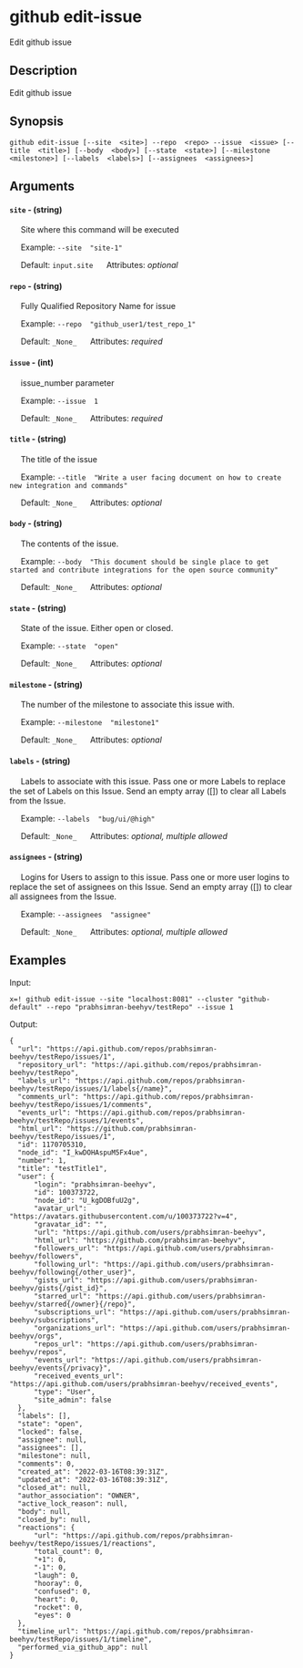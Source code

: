 # github edit-issue

Edit github issue

## Description

Edit github issue

## Synopsis

`github edit-issue [--site  <site>] --repo  <repo> --issue  <issue> [--title  <title>] [--body  <body>] [--state  <state>] [--milestone  <milestone>] [--labels  <labels>] [--assignees  <assignees>]`

## Arguments


#### `site` - (string)

&nbsp;&nbsp;&nbsp;&nbsp; Site where this command will be executed  

&nbsp;&nbsp;&nbsp;&nbsp; Example:  `--site  "site-1"`

&nbsp;&nbsp;&nbsp;&nbsp; Default: `input.site`
&nbsp;&nbsp;&nbsp;&nbsp; Attributes: _optional_  


#### `repo` - (string)

&nbsp;&nbsp;&nbsp;&nbsp; Fully Qualified Repository Name for issue  

&nbsp;&nbsp;&nbsp;&nbsp; Example:  `--repo  "github_user1/test_repo_1"`

&nbsp;&nbsp;&nbsp;&nbsp; Default: `_None_`
&nbsp;&nbsp;&nbsp;&nbsp; Attributes: _required_  


#### `issue` - (int)

&nbsp;&nbsp;&nbsp;&nbsp; issue_number parameter  

&nbsp;&nbsp;&nbsp;&nbsp; Example:  `--issue  1`

&nbsp;&nbsp;&nbsp;&nbsp; Default: `_None_`
&nbsp;&nbsp;&nbsp;&nbsp; Attributes: _required_  


#### `title` - (string)

&nbsp;&nbsp;&nbsp;&nbsp; The title of the issue  

&nbsp;&nbsp;&nbsp;&nbsp; Example:  `--title  "Write a user facing document on how to create new integration and commands"`

&nbsp;&nbsp;&nbsp;&nbsp; Default: `_None_`
&nbsp;&nbsp;&nbsp;&nbsp; Attributes: _optional_  


#### `body` - (string)

&nbsp;&nbsp;&nbsp;&nbsp; The contents of the issue.  

&nbsp;&nbsp;&nbsp;&nbsp; Example:  `--body  "This document should be single place to get started and contribute integrations for the open source community"`

&nbsp;&nbsp;&nbsp;&nbsp; Default: `_None_`
&nbsp;&nbsp;&nbsp;&nbsp; Attributes: _optional_  


#### `state` - (string)

&nbsp;&nbsp;&nbsp;&nbsp; State of the issue. Either open or closed.  

&nbsp;&nbsp;&nbsp;&nbsp; Example:  `--state  "open"`

&nbsp;&nbsp;&nbsp;&nbsp; Default: `_None_`
&nbsp;&nbsp;&nbsp;&nbsp; Attributes: _optional_  


#### `milestone` - (string)

&nbsp;&nbsp;&nbsp;&nbsp; The number of the milestone to associate this issue with.  

&nbsp;&nbsp;&nbsp;&nbsp; Example:  `--milestone  "milestone1"`

&nbsp;&nbsp;&nbsp;&nbsp; Default: `_None_`
&nbsp;&nbsp;&nbsp;&nbsp; Attributes: _optional_  


#### `labels` - (string)

&nbsp;&nbsp;&nbsp;&nbsp; Labels to associate with this issue.  Pass one or more Labels to replace the set of Labels on this Issue.  Send an empty array ([]) to clear all Labels from the Issue.
  

&nbsp;&nbsp;&nbsp;&nbsp; Example:  `--labels  "bug/ui/@high"`

&nbsp;&nbsp;&nbsp;&nbsp; Default: `_None_`
&nbsp;&nbsp;&nbsp;&nbsp; Attributes: _optional, multiple allowed_  


#### `assignees` - (string)

&nbsp;&nbsp;&nbsp;&nbsp; Logins for Users to assign to this issue.  Pass one or more user logins to replace the set of assignees on this Issue.  Send an empty array ([]) to clear all assignees from the Issue.
  

&nbsp;&nbsp;&nbsp;&nbsp; Example:  `--assignees  "assignee"`

&nbsp;&nbsp;&nbsp;&nbsp; Default: `_None_`
&nbsp;&nbsp;&nbsp;&nbsp; Attributes: _optional, multiple allowed_  



## Examples

Input: 
```
x=! github edit-issue --site "localhost:8081" --cluster "github-default" --repo "prabhsimran-beehyv/testRepo" --issue 1
```
Output: 
```
{
  "url": "https://api.github.com/repos/prabhsimran-beehyv/testRepo/issues/1",
  "repository_url": "https://api.github.com/repos/prabhsimran-beehyv/testRepo",
  "labels_url": "https://api.github.com/repos/prabhsimran-beehyv/testRepo/issues/1/labels{/name}",
  "comments_url": "https://api.github.com/repos/prabhsimran-beehyv/testRepo/issues/1/comments",
  "events_url": "https://api.github.com/repos/prabhsimran-beehyv/testRepo/issues/1/events",
  "html_url": "https://github.com/prabhsimran-beehyv/testRepo/issues/1",
  "id": 1170705310,
  "node_id": "I_kwDOHAspuM5Fx4ue",
  "number": 1,
  "title": "testTitle1",
  "user": {
      "login": "prabhsimran-beehyv",
      "id": 100373722,
      "node_id": "U_kgDOBfuU2g",
      "avatar_url": "https://avatars.githubusercontent.com/u/100373722?v=4",
      "gravatar_id": "",
      "url": "https://api.github.com/users/prabhsimran-beehyv",
      "html_url": "https://github.com/prabhsimran-beehyv",
      "followers_url": "https://api.github.com/users/prabhsimran-beehyv/followers",
      "following_url": "https://api.github.com/users/prabhsimran-beehyv/following{/other_user}",
      "gists_url": "https://api.github.com/users/prabhsimran-beehyv/gists{/gist_id}",
      "starred_url": "https://api.github.com/users/prabhsimran-beehyv/starred{/owner}{/repo}",
      "subscriptions_url": "https://api.github.com/users/prabhsimran-beehyv/subscriptions",
      "organizations_url": "https://api.github.com/users/prabhsimran-beehyv/orgs",
      "repos_url": "https://api.github.com/users/prabhsimran-beehyv/repos",
      "events_url": "https://api.github.com/users/prabhsimran-beehyv/events{/privacy}",
      "received_events_url": "https://api.github.com/users/prabhsimran-beehyv/received_events",
      "type": "User",
      "site_admin": false
  },
  "labels": [],
  "state": "open",
  "locked": false,
  "assignee": null,
  "assignees": [],
  "milestone": null,
  "comments": 0,
  "created_at": "2022-03-16T08:39:31Z",
  "updated_at": "2022-03-16T08:39:31Z",
  "closed_at": null,
  "author_association": "OWNER",
  "active_lock_reason": null,
  "body": null,
  "closed_by": null,
  "reactions": {
      "url": "https://api.github.com/repos/prabhsimran-beehyv/testRepo/issues/1/reactions",
      "total_count": 0,
      "+1": 0,
      "-1": 0,
      "laugh": 0,
      "hooray": 0,
      "confused": 0,
      "heart": 0,
      "rocket": 0,
      "eyes": 0
  },
  "timeline_url": "https://api.github.com/repos/prabhsimran-beehyv/testRepo/issues/1/timeline",
  "performed_via_github_app": null
}
```

